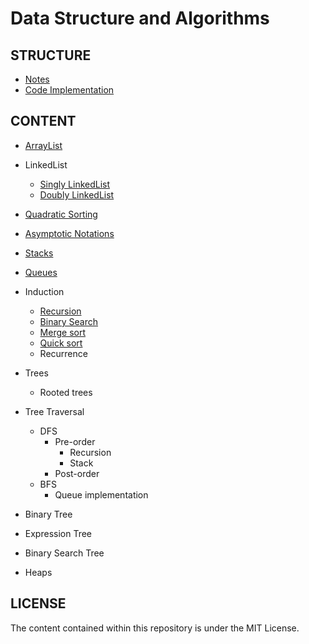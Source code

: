 # Data Structure and Algorithms

## STRUCTURE

- [Notes](notes/notes.md)
- [Code Implementation](code)

## CONTENT

- [ArrayList](https://github.com/flaviaouyang/data-structure-and-algorithms/blob/master/notes/notes.md#arraylist)
- LinkedList
  - [Singly LinkedList](https://github.com/flaviaouyang/data-structure-and-algorithms/blob/master/notes/notes.md#singly-linked-lists)
  - [Doubly LinkedList](https://github.com/flaviaouyang/data-structure-and-algorithms/blob/master/notes/notes.md#doubly-linked-lists)
- [Quadratic Sorting](https://github.com/flaviaouyang/data-structure-and-algorithms/blob/master/notes/notes.md#quadratic-sorting)
- [Asymptotic Notations](https://github.com/flaviaouyang/data-structure-and-algorithms/blob/master/notes/notes.md#asymptotic-notations)
- [Stacks](https://github.com/flaviaouyang/data-structure-and-algorithms/blob/master/notes/notes.md#stacks-and-queues)
- [Queues](https://github.com/flaviaouyang/data-structure-and-algorithms/blob/master/notes/notes.md#stacks-and-queues)
- Induction
  - [Recursion](https://github.com/flaviaouyang/data-structure-and-algorithms/blob/master/notes/notes.md#induction-and-recursion)
  - [Binary Search](code/recursion/binarySearch.js)
  - [Merge sort](code/sort/mergeSort.js)
  - [Quick sort](code/sort/quickSort.js)
  - Recurrence
- Trees
  - Rooted trees
  
- Tree Traversal
  - DFS
  	- Pre-order
  		- Recursion
  		- Stack 
  	- Post-order
  - BFS
  	- Queue implementation
- Binary Tree
- Expression Tree
- Binary Search Tree
- Heaps

## LICENSE

The content contained within this repository is under the MIT License.
